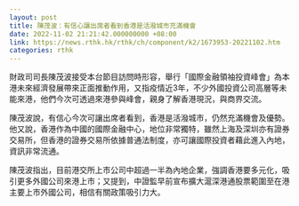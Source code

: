```yaml
---
layout: post
title: 陳茂波：有信心讓出席者看到香港是活潑城市充滿機會
date: 2022-11-02 21:21:42.000000000 +08:00
link: https://news.rthk.hk/rthk/ch/component/k2/1673953-20221102.htm
categories: rthk
---
```


財政司司長陳茂波接受本台節目訪問時形容，舉行「國際金融領袖投資峰會」為本港未來經濟發展帶來正面推動作用，又指疫情近3年，不少外國投資公司高層等未能來港，他們今次可透過來港參與峰會，親身了解香港現況，與商界交流。

陳茂波說，有信心今次可讓出席者看到，香港是活潑城市，仍然充滿機會及優勢。他又說，香港作為中國的國際金融中心，地位非常獨特，雖然上海及深圳亦有證券交易所，但香港的證券交易所依據普通法制度，亦可讓國際投資者藉此進入內地，資訊非常流通。

陳茂波指出，目前港交所上市公司中超過一半為內地企業，強調香港要多元化，吸引更多外國公司來港上市；又提到，中證監早前宣布擴大滬深港通股票範圍至在港主要上市外國公司，相信有關政策吸引力大。
